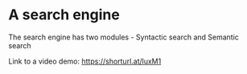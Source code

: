 # A search engine

The search engine has two modules - Syntactic search and Semantic search

Link to a video demo: https://shorturl.at/luxM1
